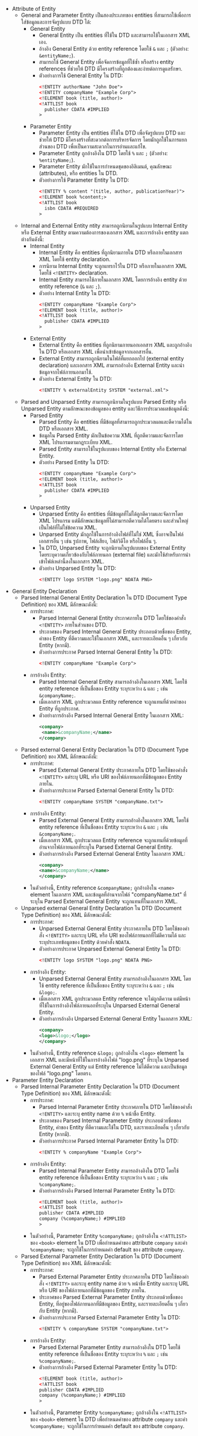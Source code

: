 - Attribute of Entity
	- General and Parameter Entity เป็นสองประเภทของ entities ที่สามารถใช้เพื่อการใส่ข้อมูลและการจัดรูปแบบ DTD ได้:
		- General Entity
			- General Entity เป็น entities ที่ใช้ใน DTD และสามารถใช้ในเอกสาร XML เอง.
			- อ้างอิง General Entity ด้วย entity reference โดยใช้ `&` และ `;` (ตัวอย่าง: `&entityName;`).
			- สามารถใช้ General Entity เพื่อจัดการข้อมูลที่ใช้ซ้ำ หรือสร้าง entity references ที่ช่วยให้ DTD มีโครงสร้างที่ถูกต้องและง่ายต่อการดูแลรักษา.
			- ตัวอย่างการใช้ General Entity ใน DTD:
			  ```xml
			  <!ENTITY authorName "John Doe">
			  <!ENTITY companyName "Example Corp">
			  <!ELEMENT book (title, author)>
			  <!ATTLIST book
			    publisher CDATA #IMPLIED
			  >
			  ```
		- Parameter Entity
			- Parameter Entity เป็น entities ที่ใช้ใน DTD เพื่อจัดรูปแบบ DTD และช่วยให้ DTD มีโครงสร้างที่สะดวกต่อการบริหารจัดการ โดยมักถูกใช้ในการแยกส่วนของ DTD เพื่อเป็นความสะดวกในการอ่านและแก้ไข.
			- Parameter Entity ถูกอ้างอิงใน DTD โดยใช้ `%` และ `;` (ตัวอย่าง: `%entityName;`).
			- Parameter Entity มักใช้ในการกำหนดชุดของอิลิเมนต์, คุณลักษณะ (attributes), หรือ entities ใน DTD.
			- ตัวอย่างการใช้ Parameter Entity ใน DTD:
			  ```xml
			  <!ENTITY % content "(title, author, publicationYear)">
			  <!ELEMENT book %content;>
			  <!ATTLIST book
			    isbn CDATA #REQUIRED
			  >
			  ```
	- Internal and External Entity ntity สามารถถูกนิยามในรูปแบบ Internal Entity หรือ External Entity ตามความต้องการของเอกสาร XML และการอ้างอิง entity แตกต่างกันดังนี้:
		- Internal Entity
			- Internal Entity คือ entities ที่ถูกนิยามภายใน DTD หรือภายในเอกสาร XML โดยใช้ entity declaration.
			- การนิยาม Internal Entity จะถูกแทรกไว้ใน DTD หรือภายในเอกสาร XML โดยใช้ `<!ENTITY>` declaration.
			- Internal Entity สามารถใช้ภายในเอกสาร XML โดยการอ้างอิง entity ด้วย entity reference (`&` และ `;`).
			- ตัวอย่าง Internal Entity ใน DTD:
			  ```xml
			  <!ENTITY companyName "Example Corp">
			  <!ELEMENT book (title, author)>
			  <!ATTLIST book
			    publisher CDATA #IMPLIED
			  >
			  ```
		- External Entity
			- External Entity คือ entities ที่ถูกนิยามภายนอกเอกสาร XML และถูกอ้างอิงใน DTD หรือเอกสาร XML เพื่อนำเข้าข้อมูลจากเอกสารอื่น.
			- External Entity สามารถถูกนิยามในไฟล์ที่แยกออกไป (external entity declaration) และเอกสาร XML สามารถอ้างอิง External Entity และนำข้อมูลจากไฟล์ภายนอกมาใช้.
			- ตัวอย่าง External Entity ใน DTD:
			  ```xml
			  <!ENTITY % externalEntity SYSTEM "external.xml">
			  ```
	- Parsed and Unparsed Entity สามารถถูกนิยามในรูปแบบ Parsed Entity หรือ Unparsed Entity ตามลักษณะของข้อมูลของ entity และวิธีการประมวลผลข้อมูลดังนี้:
		- Parsed Entity
			- Parsed Entity คือ entities ที่มีข้อมูลที่สามารถถูกประมวลผลและตีความได้ใน DTD หรือเอกสาร XML.
			- ข้อมูลใน Parsed Entity มักเป็นข้อความ XML ที่ถูกตีความและจัดการโดย XML โปรแกรมตามกฎระเบียบ XML.
			- Parsed Entity สามารถใช้ในรูปแบบของ Internal Entity หรือ External Entity.
			- ตัวอย่าง Parsed Entity ใน DTD:
			  ```xml
			  <!ENTITY companyName "Example Corp">
			  <!ELEMENT book (title, author)>
			  <!ATTLIST book
			    publisher CDATA #IMPLIED
			  >
			  ```
		- Unparsed Entity
			- Unparsed Entity คือ entities ที่มีข้อมูลที่ไม่ได้ถูกตีความและจัดการโดย XML โปรแกรม แต่มีลักษณะข้อมูลที่ไม่สามารถตีความได้โดยตรง และส่วนใหญ่เป็นไฟล์ที่ไม่ใช่ข้อความ XML.
			- Unparsed Entity มักถูกใช้ในการอ้างอิงไฟล์ที่ไม่ใช่ XML ซึ่งอาจเป็นไฟล์เอกสารอื่น ๆ เช่น รูปภาพ, ไฟล์เสียง, ไฟล์วิดีโอ หรือไฟล์อื่น ๆ.
			- ใน DTD, Unparsed Entity จะถูกนิยามในรูปแบบของ External Entity โดยระบุความเกี่ยวข้องกับไฟล์ภายนอก (external file) และมักใช้สำหรับการนำเข้าไฟล์เหล่านี้ลงในเอกสาร XML.
			- ตัวอย่าง Unparsed Entity ใน DTD:
			  ```xml
			  <!ENTITY logo SYSTEM "logo.png" NDATA PNG>
			  ```
- General Entity Declaration
	- Parsed Internal General Entity Declaration ใน DTD (Document Type Definition) ของ XML มีลักษณะดังนี้:
		- การประกาศ:
			- Parsed Internal General Entity ประกาศภายใน DTD โดยใช้ของคำสั่ง `<!ENTITY>` ภายในส่วนของ DTD.
			- ประกาศของ Parsed Internal General Entity ประกอบด้วยชื่อของ Entity, ค่าของ Entity ที่ตีความและใช้ในเอกสาร XML, และรายละเอียดอื่น ๆ เกี่ยวกับ Entity (หากมี).
			- ตัวอย่างการประกาศ Parsed Internal General Entity ใน DTD:
			  ```xml
			  <!ENTITY companyName "Example Corp">
			  ```
		- การอ้างอิง Entity:
			- Parsed Internal General Entity สามารถอ้างอิงในเอกสาร XML โดยใช้ entity reference ที่เป็นชื่อของ Entity ระบุระหว่าง `&` และ `;` เช่น `&companyName;`.
			- เมื่อเอกสาร XML ถูกประมวลผล  Entity reference จะถูกแทนที่ด้วยค่าของ Entity ที่ถูกประกาศ.
			- ตัวอย่างการอ้างอิง Parsed Internal General Entity ในเอกสาร XML:
			  ```xml
			  <company>
			   <name>&companyName;</name>
			  </company>
			  ```
	- Parsed external General Entity Declaration ใน DTD (Document Type Definition) ของ XML มีลักษณะดังนี้:
		- การประกาศ:
			- Parsed External General Entity ประกาศภายใน DTD โดยใช้ของคำสั่ง `<!ENTITY>` แต่ระบุ URL หรือ URI ของไฟล์ภายนอกที่มีข้อมูลของ Entity ภายใน.
			- ตัวอย่างการประกาศ Parsed External General Entity ใน DTD:
			  ```xml
			  <!ENTITY companyName SYSTEM "companyName.txt">
			  ```
		- การอ้างอิง Entity:
			- Parsed External General Entity สามารถอ้างอิงในเอกสาร XML โดยใช้ entity reference ที่เป็นชื่อของ Entity ระบุระหว่าง `&` และ `;` เช่น `&companyName;`.
			- เมื่อเอกสาร XML ถูกประมวลผล  Entity reference จะถูกแทนที่ด้วยข้อมูลที่อ่านจากไฟล์ภายนอกที่ระบุใน Parsed External General Entity.
			- ตัวอย่างการอ้างอิง Parsed External General Entity ในเอกสาร XML:
			  ```xml
			  <company>
			  <name>&companyName;</name>
			  </company>
			  ```
		- ในตัวอย่างนี้, Entity reference `&companyName;` ถูกอ้างอิงใน `<name>` element ในเอกสาร XML และข้อมูลที่อ่านจากไฟล์ "companyName.txt" ที่ระบุใน Parsed External General Entity จะถูกแทนที่ในเอกสาร XML.
	- Unparsed external General Entity Declaration ใน DTD (Document Type Definition) ของ XML มีลักษณะดังนี้:
		- การประกาศ:
			- Unparsed External General Entity ประกาศภายใน DTD โดยใช้ของคำสั่ง `<!ENTITY>` และระบุ URL หรือ URI ของไฟล์ภายนอกที่ไม่ตีความได้ และระบุประเภทข้อมูลของ Entity ด้วยคำสั่ง `NDATA`.
			- ตัวอย่างการประกาศ Unparsed External General Entity ใน DTD:
			  ```xml
			  <!ENTITY logo SYSTEM "logo.png" NDATA PNG>
			  ```
		- การอ้างอิง Entity:
			- Unparsed External General Entity สามารถอ้างอิงในเอกสาร XML โดยใช้ entity reference ที่เป็นชื่อของ Entity ระบุระหว่าง `&` และ `;` เช่น `&logo;`.
			- เมื่อเอกสาร XML ถูกประมวลผล  Entity reference จะไม่ถูกตีความ แต่มีหน้าที่ใช้ในการอ้างอิงไฟล์ภายนอกที่ระบุใน Unparsed External General Entity.
			- ตัวอย่างการอ้างอิง Unparsed External General Entity ในเอกสาร XML:
			  ```xml
			  <company>
			  <logo>&logo;</logo>
			  </company>
			  ```
		- ในตัวอย่างนี้, Entity reference `&logo;` ถูกอ้างอิงใน `<logo>` element ในเอกสาร XML และมีหน้าที่ใช้ในการอ้างอิงไฟล์ "logo.png" ที่ระบุใน Unparsed External General Entity แต่ Entity reference ไม่ได้ตีความ และเป็นข้อมูลของไฟล์ "logo.png" โดยตรง.
- Parameter Entity Declaration
	- Parsed Internal Parameter Entity Declaration ใน DTD (Document Type Definition) ของ XML มีลักษณะดังนี้:
		- การประกาศ:
			- Parsed Internal Parameter Entity ประกาศภายใน DTD โดยใช้ของคำสั่ง `<!ENTITY>` และระบุ entity name ด้วย `%` หน้าชื่อ Entity.
			- ประกาศของ Parsed Internal Parameter Entity ประกอบด้วยชื่อของ Entity, ค่าของ Entity ที่ตีความและใช้ใน DTD, และรายละเอียดอื่น ๆ เกี่ยวกับ Entity (หากมี).
			- ตัวอย่างการประกาศ Parsed Internal Parameter Entity ใน DTD:
			  ```xml
			  <!ENTITY % companyName "Example Corp">
			  ```
		- การอ้างอิง Entity:
			- Parsed Internal Parameter Entity สามารถอ้างอิงใน DTD โดยใช้ entity reference ที่เป็นชื่อของ Entity ระบุระหว่าง `%` และ `;` เช่น `%companyName;`.
			- ตัวอย่างการอ้างอิง Parsed Internal Parameter Entity ใน DTD:
			  ```xml
			  <!ELEMENT book (title, author)>
			  <!ATTLIST book
			  publisher CDATA #IMPLIED
			  company (%companyName;) #IMPLIED
			  >
			  ```
		- ในตัวอย่างนี้, Parameter Entity `%companyName;` ถูกอ้างอิงใน `<!ATTLIST>` ของ `<book>` element ใน DTD เพื่อกำหนดค่าของ attribute `company` และค่า `%companyName;` จะถูกใช้ในการกำหนดค่า default ของ attribute `company`.
	- Parsed External Parameter Entity Declaration ใน DTD (Document Type Definition) ของ XML มีลักษณะดังนี้:
		- การประกาศ:
			- Parsed External Parameter Entity ประกาศภายใน DTD โดยใช้ของคำสั่ง `<!ENTITY>` และระบุ entity name ด้วย `%` หน้าชื่อ Entity และระบุ URL หรือ URI ของไฟล์ภายนอกที่มีข้อมูลของ Entity ภายใน.
			- ประกาศของ Parsed External Parameter Entity ประกอบด้วยชื่อของ Entity, ที่อยู่ของไฟล์ภายนอกที่มีข้อมูลของ Entity, และรายละเอียดอื่น ๆ เกี่ยวกับ Entity (หากมี).
			- ตัวอย่างการประกาศ Parsed External Parameter Entity ใน DTD:
			  ```xml
			  <!ENTITY % companyName SYSTEM "companyName.txt">
			  ```
		- การอ้างอิง Entity:
			- Parsed External Parameter Entity สามารถอ้างอิงใน DTD โดยใช้ entity reference ที่เป็นชื่อของ Entity ระบุระหว่าง `%` และ `;` เช่น `%companyName;`.
			- ตัวอย่างการอ้างอิง Parsed External Parameter Entity ใน DTD:
			  ```xml
			  <!ELEMENT book (title, author)>
			  <!ATTLIST book
			  publisher CDATA #IMPLIED
			  company (%companyName;) #IMPLIED
			  >
			  ```
		- ในตัวอย่างนี้, Parameter Entity `%companyName;` ถูกอ้างอิงใน `<!ATTLIST>` ของ `<book>` element ใน DTD เพื่อกำหนดค่าของ attribute `company` และค่า `%companyName;` จะถูกใช้ในการกำหนดค่า default ของ attribute `company`.